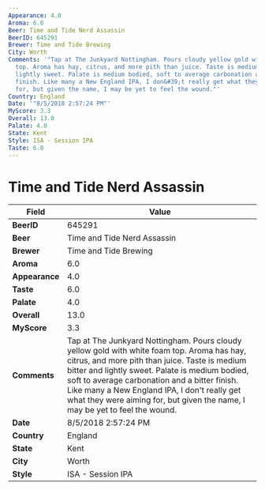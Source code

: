 ```yaml
---
Appearance: 4.0
Aroma: 6.0
Beer: Time and Tide Nerd Assassin
BeerID: 645291
Brewer: Time and Tide Brewing
City: Worth
Comments: '"Tap at The Junkyard Nottingham. Pours cloudy yellow gold with white foam
  top. Aroma has hay, citrus, and more pith than juice. Taste is medium bitter and
  lightly sweet. Palate is medium bodied, soft to average carbonation and a bitter
  finish. Like many a New England IPA, I don&#39;t really get what they were aiming
  for, but given the name, I may be yet to feel the wound."'
Country: England
Date: '"8/5/2018 2:57:24 PM"'
MyScore: 3.3
Overall: 13.0
Palate: 4.0
State: Kent
Style: ISA - Session IPA
Taste: 6.0
---
```


# Time and Tide Nerd Assassin

| Field         | Value |
|---------------|-------|
| **BeerID** | 645291 |
| **Beer** | Time and Tide Nerd Assassin |
| **Brewer** | Time and Tide Brewing |
| **Aroma** | 6.0 |
| **Appearance** | 4.0 |
| **Taste** | 6.0 |
| **Palate** | 4.0 |
| **Overall** | 13.0 |
| **MyScore** | 3.3 |
| **Comments** | Tap at The Junkyard Nottingham. Pours cloudy yellow gold with white foam top. Aroma has hay, citrus, and more pith than juice. Taste is medium bitter and lightly sweet. Palate is medium bodied, soft to average carbonation and a bitter finish. Like many a New England IPA, I don&#39;t really get what they were aiming for, but given the name, I may be yet to feel the wound. |
| **Date** | 8/5/2018 2:57:24 PM |
| **Country** | England |
| **State** | Kent |
| **City** | Worth |
| **Style** | ISA - Session IPA |

